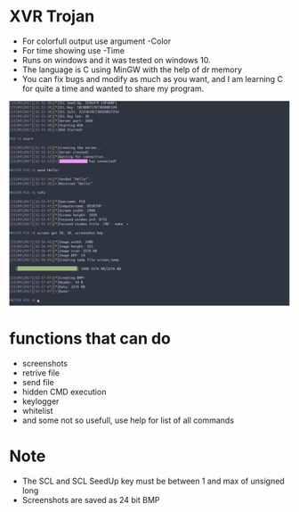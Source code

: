 # XVR Trojan
 - For colorfull output use argument -Color
 - For time showing use -Time
 - Runs on windows and it was tested on windows 10.
 - The language is C using MinGW with the help of dr memory
 - You can fix bugs and modify as much as you want, and I am learning C for quite a time and wanted to share my program.
 
 ![Alt text](image.png?raw=true "Title")
 
 # functions that can do
 - screenshots
 - retrive file
 - send file
 - hidden CMD execution
 - keylogger
 - whitelist
 - and some not so usefull, use help for list of all commands

# Note
 - The SCL and SCL SeedUp key must be between 1 and max of unsigned long
 - Screenshots are saved as 24 bit BMP 
